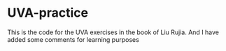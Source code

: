 # UVA-practice
This is the code for the UVA exercises in the book of Liu Rujia. And I have added some comments for learning purposes
